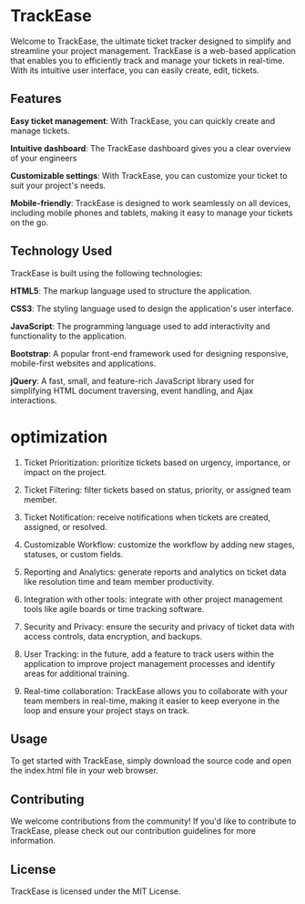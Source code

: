 # TrackEase
Welcome to TrackEase, the ultimate ticket tracker designed to simplify and streamline your project management. TrackEase is a web-based application that enables you to efficiently track and manage your tickets in real-time. With its intuitive user interface, you can easily create, edit, tickets.

## Features
**Easy ticket management**: With TrackEase, you can quickly create and manage tickets.

__Intuitive dashboard__: The TrackEase dashboard gives you a clear overview of your engineers

__Customizable settings__: With TrackEase, you can customize your ticket to suit your project's needs.

__Mobile-friendly__: TrackEase is designed to work seamlessly on all devices, including mobile phones and tablets, making it easy to manage your tickets on the go.

## Technology Used
TrackEase is built using the following technologies:

__HTML5__: The markup language used to structure the application.

__CSS3__: The styling language used to design the application's user interface.

__JavaScript__: The programming language used to add interactivity and functionality to the application.

__Bootstrap__: A popular front-end framework used for designing responsive, mobile-first websites and applications.

__jQuery__: A fast, small, and feature-rich JavaScript library used for simplifying HTML document traversing, event handling, and Ajax interactions.

# optimization
1. Ticket Prioritization: prioritize tickets based on urgency, importance, or impact on the project.

2. Ticket Filtering: filter tickets based on status, priority, or assigned team member.

3. Ticket Notification: receive notifications when tickets are created, assigned, or resolved.

4. Customizable Workflow: customize the workflow by adding new stages, statuses, or custom fields.

5. Reporting and Analytics: generate reports and analytics on ticket data like resolution time and team member productivity.

6. Integration with other tools: integrate with other project management tools like agile boards or time tracking software.

7. Security and Privacy: ensure the security and privacy of ticket data with access controls, data encryption, and backups.

8. User Tracking: in the future, add a feature to track users within the application to improve project management processes and identify areas for additional training.

9. Real-time collaboration: TrackEase allows you to collaborate with your team members in real-time, making it easier to keep everyone in the loop and ensure your project stays on track.

## Usage
To get started with TrackEase, simply download the source code and open the index.html file in your web browser.

## Contributing
We welcome contributions from the community! If you'd like to contribute to TrackEase, please check out our contribution guidelines for more information.

## License
TrackEase is licensed under the MIT License.
